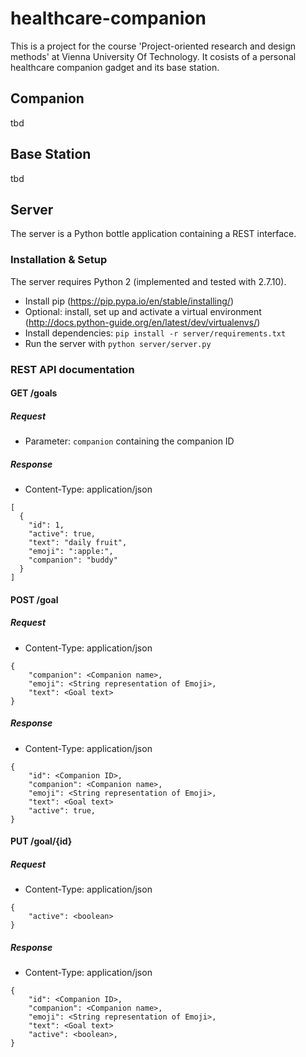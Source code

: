# healthcare-companion

This is a project for the course 'Project-oriented research and design methods' at Vienna University Of Technology. It cosists of a personal healthcare companion gadget and its base station.

## Companion

tbd

## Base Station

tbd

## Server

The server is a Python bottle application containing a REST interface.

### Installation & Setup

The server requires Python 2 (implemented and tested with 2.7.10). 

* Install pip (https://pip.pypa.io/en/stable/installing/)
* Optional: install, set up and activate a virtual environment (http://docs.python-guide.org/en/latest/dev/virtualenvs/)
* Install dependencies: `pip install -r server/requirements.txt`
* Run the server with `python server/server.py`

### REST API documentation

#### GET /goals
##### Request
* Parameter: `companion` containing the companion ID

##### Response
* Content-Type: application/json 
```
[
  {
    "id": 1,
    "active": true,
    "text": "daily fruit",
    "emoji": ":apple:",
    "companion": "buddy"
  }
]
```



#### POST /goal
##### Request
* Content-Type: application/json 
```
{
	"companion": <Companion name>,
	"emoji": <String representation of Emoji>,
	"text": <Goal text>
}
```

##### Response
* Content-Type: application/json 
```
{
	"id": <Companion ID>,
	"companion": <Companion name>,
	"emoji": <String representation of Emoji>,
	"text": <Goal text>
	"active": true,
}
```


#### PUT /goal/{id}
##### Request
* Content-Type: application/json 
```
{
	"active": <boolean>
}
```

##### Response
* Content-Type: application/json 
```
{
	"id": <Companion ID>,
	"companion": <Companion name>,
	"emoji": <String representation of Emoji>,
	"text": <Goal text>
	"active": <boolean>,
}
```